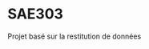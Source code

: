 # SAE303
Projet basé sur la restitution de données 


<script src="https://code.highcharts.com/highcharts.js"></script>
